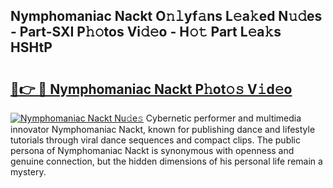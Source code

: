 ## Nymphomaniac Nackt O𝚗𝚕yf𝚊ns L𝚎a𝚔ed N𝚞𝚍es - Part-SXI P𝚑𝚘tos Vi𝚍𝚎o - H𝚘𝚝 Part L𝚎a𝚔s HSHtP

# <h2><a href="http://kf1gmf2.oniu.top/?m=Nymphomaniac+Nackt">🔗👉 🔴 Nymphomaniac Nackt P𝚑ot𝚘𝚜 V𝚒d𝚎o</a></h2>

[![Nymphomaniac Nackt Nu𝚍e𝚜](https://i.imgur.com/0qMVB7G.gif)](http://kf1gmf2.oniu.top/?m=Nymphomaniac+Nackt)
Cybernetic performer and multimedia innovator Nymphomaniac Nackt, known for publishing dance and lifestyle tutorials through viral dance sequences and compact clips. The public persona of Nymphomaniac Nackt is synonymous with openness and genuine connection, but the hidden dimensions of his personal life remain a mystery.  
